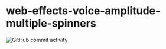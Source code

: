# web-effects-voice-amplitude-multiple-spinners

![GitHub commit activity](https://img.shields.io/github/commit-activity/m/dusanmitrovic98/dusanmitrovic98?label=Commit%20Activity)
